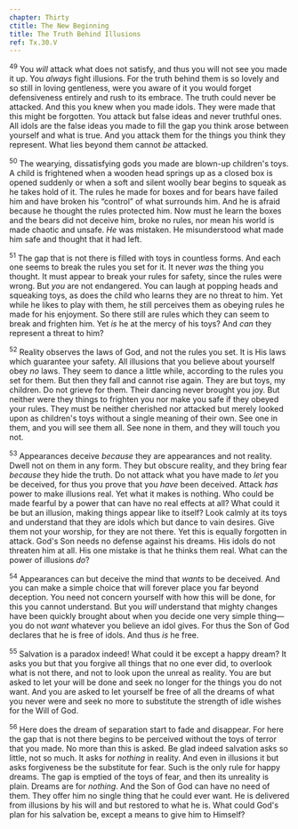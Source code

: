 ```yaml
---
chapter: Thirty
ctitle: The New Beginning
title: The Truth Behind Illusions
ref: Tx.30.V
---
```


<sup>49</sup> You *will* attack what does not satisfy, and thus you will not see
you made it up. You *always* fight illusions. For the truth behind them
is so lovely and so still in loving gentleness, were you aware of it you
would forget defensiveness entirely and rush to its embrace. The truth
could never be attacked. And this you knew when you made idols. They
were made that this might be forgotten. You attack but false ideas and
never truthful ones. All idols are the false ideas you made to fill the
gap you think arose between yourself and what is true. And you attack
them for the things you think they represent. What lies beyond them
cannot *be* attacked.

<sup>50</sup> The wearying, dissatisfying gods you made are blown-up children's
toys. A child is frightened when a wooden head springs up as a closed
box is opened suddenly or when a soft and silent woolly bear begins to
squeak as he takes hold of it. The rules he made for boxes and for bears
have failed him and have broken his “control” of what surrounds him. And
he is afraid because he thought the rules protected him. Now must he
learn the boxes and the bears did not deceive him, broke no rules, nor
mean his world is made chaotic and unsafe. *He* was mistaken. He
misunderstood what made him safe and thought that it had left.

<sup>51</sup> The gap that is not there is filled with toys in countless forms. And
each one seems to break the rules you set for it. It never *was* the
thing you thought. It must appear to break your rules for safety, since
the rules were wrong. But *you* are not endangered. You can laugh at
popping heads and squeaking toys, as does the child who learns they are
no threat to him. Yet while he likes to play with them, he still
perceives them as obeying rules he made for his enjoyment. So there
still are rules which they can seem to break and frighten him. Yet *is*
he at the mercy of his toys? And *can* they represent a threat to him?

<sup>52</sup> Reality observes the laws of God, and not the rules you set. It is
His laws which guarantee your safety. All illusions that you believe
about yourself obey *no* laws. They seem to dance a little while,
according to the rules you set for them. But then they fall and cannot
rise again. They are but toys, my children. Do not grieve for them.
Their dancing never brought you joy. But neither were they things to
frighten you nor make you safe if they obeyed your rules. They must be
neither cherished nor attacked but merely looked upon as children's toys
without a single meaning of their own. See one in them, and you will see
them all. See none in them, and they will touch you not.

<sup>53</sup> Appearances deceive *because* they are appearances and not reality.
Dwell not on them in any form. They but obscure reality, and they bring
fear *because* they hide the truth. Do not attack what you have made to
*let* you be deceived, for thus you prove that you *have* been deceived.
Attack *has* power to make illusions real. Yet what it makes is nothing.
Who could be made fearful by a power that can have no real effects at
all? What could it be but an illusion, making things appear like to
itself? Look calmly at its toys and understand that they are idols which
but dance to vain desires. Give them not your worship, for they are not
there. Yet this is equally forgotten in attack. God's Son needs no
defense against his dreams. His idols do not threaten him at all. His
one mistake is that he thinks them real. What can the power of illusions
*do*?

<sup>54</sup> Appearances can but deceive the mind that *wants* to be deceived. And
you can make a simple choice that will forever place you far beyond
deception. You need not concern yourself with how this will be done, for
this you cannot understand. But you *will* understand that mighty
changes have been quickly brought about when you decide one very simple
thing—you do not *want* whatever you believe an idol gives. For thus the
Son of God declares that he is free of idols. And thus *is* he free.

<sup>55</sup> Salvation is a paradox indeed! What could it be except a happy dream?
It asks you but that you forgive all things that no one ever did, to
overlook what is not there, and not to look upon the unreal as reality.
You are but asked to let your will be done and seek no longer for the
things you do not want. And you are asked to let yourself be free of all
the dreams of what you never were and seek no more to substitute the
strength of idle wishes for the Will of God.

<sup>56</sup> Here does the dream of separation start to fade and disappear. For
here the gap that is not there begins to be perceived without the toys
of terror that you made. No more than this is asked. Be glad indeed
salvation asks so little, not so much. It asks for *nothing* in reality.
And even in illusions it but asks forgiveness be the substitute for
fear. Such is the only rule for happy dreams. The gap is emptied of the
toys of fear, and then its unreality is plain. Dreams are for *nothing*.
And the Son of God can have no need of them. They offer him no single
thing that he could ever want. He is delivered from illusions by his
will and but restored to what he is. What could God's plan for his
salvation be, except a means to give him to Himself?


